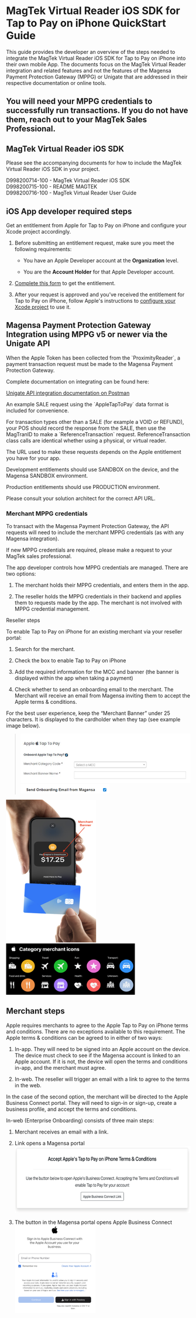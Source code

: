 # MagTek Virtual Reader iOS SDK for Tap to Pay on iPhone QuickStart Guide

This guide provides the developer an overview of the steps needed to integrate the MagTek Virtual Reader iOS SDK for Tap to Pay on iPhone into their own mobile App. The documents focus on the MagTek Virtual Reader integration and related features and not the features of the Magensa Payment Protection Gateway (MPPG) or Unigate that are addressed in their respective documentation or online tools.

## You will need your MPPG credentials to successfully run transactions. If you do not have them, reach out to your MagTek Sales Professional.

## MagTek Virtual Reader iOS SDK

Please see the accompanying documents for how to include the MagTek Virtual Reader iOS SDK in your project.

D998200714-100 - MagTek Virtual Reader iOS SDK  
D998200715-100 - README MAGTEK  
D998200716-100 - MagTek Virtual Reader User Guide

## iOS App developer required steps

Get an entitlement from Apple for Tap to Pay on iPhone and configure your Xcode project accordingly.

1.  Before submitting an entitlement request, make sure you meet the following requirements:

    - You have an Apple Developer account at the **Organization** level.

    - You are the **Account Holder** for that Apple Developer account.

2.  [Complete this form](https://developer.apple.com/contact/request/contactless-payments) to get the entitlement.

3.  After your request is approved and you’ve received the entitlement for Tap to Pay on iPhone, follow Apple's instructions to [configure your Xcode project](https://developer.apple.com/documentation/proximityreader/setting-up-the-entitlement-for-tap-to-pay-on-iphone) to use it.

## Magensa Payment Protection Gateway Integration using MPPG v5 or newer via the Unigate API

When the Apple Token has been collected from the \`ProximityReader\`, a payment transaction request must be made to the Magensa Payment Protection Gateway.

Complete documentation on integrating can be found here:

[Unigate API integration documentation on Postman](https://unigate.developer.magtek.com)

An example SALE request using the \`AppleTapToPay\` data format is included for convenience.

For transaction types other than a SALE (for example a VOID or REFUND), your POS should record the response from the SALE, then use the MagTranID to make a \`ReferenceTransaction\` request. ReferenceTransaction class calls are identical whether using a physical, or virtual reader.

The URL used to make these requests depends on the Apple entitlement you have for your app.

Development entitlements should use SANDBOX on the device, and the Magensa SANDBOX environment.

Production entitlements should use PRODUCTION environment.

Please consult your solution architect for the correct API URL.

### Merchant MPPG credentials

To transact with the Magensa Payment Protection Gateway, the API requests will need to include the merchant MPPG credentials (as with any Magensa integration).

If new MPPG credentials are required, please make a request to your MagTek sales professional.

The app developer controls how MPPG credentials are managed. There are two options:

1.  The merchant holds their MPPG credentials, and enters them in the app.

2.  The reseller holds the MPPG credentials in their backend and applies them to requests made by the app. The merchant is not involved with MPPG credential management.

Reseller steps

To enable Tap to Pay on iPhone for an existing merchant via your reseller portal:

1.  Search for the merchant.

2.  Check the box to enable Tap to Pay on iPhone

3.  Add the required information for the MCC and banner (the banner is displayed within the app when taking a payment)

4.  Check whether to send an onboarding email to the merchant. The Merchant will receive an email from Magensa inviting them to accept the Apple terms & conditions.

For the best user experience, keep the “Merchant Banner” under 25 characters. It is displayed to the cardholder when they tap (see example image below).

> <img src="./MagTek-Virtual-Reader-iOS-SDK_media/media/image1.jpeg" style="width:5.12847in;height:1.39444in" />
>
> <img src="./MagTek-Virtual-Reader-iOS-SDK_media/media/image2.png" style="width:2.53194in;height:0.275in" />

<img src="./MagTek-Virtual-Reader-iOS-SDK_media/media/image3.png" style="width:2.56358in;height:4.05531in" /> <img src="./MagTek-Virtual-Reader-iOS-SDK_media/media/image4.png" style="width:3.66892in;height:1.45958in" />

## Merchant steps

Apple requires merchants to agree to the Apple Tap to Pay on iPhone terms and conditions. There are no exceptions available to this requirement. The Apple terms & conditions can be agreed to in either of two ways:

1.  In-app. They will need to be signed into an Apple account on the device. The device must check to see if the Magensa account is linked to an Apple account. If it is not, the device will open the terms and conditions in-app, and the merchant must agree.

2.  In-web. The reseller will trigger an email with a link to agree to the terms in the web.

In the case of the second option, the merchant will be directed to the Apple Business Connect portal. They will need to sign-in or sign-up, create a business profile, and accept the terms and conditions.

In-web (Enterprise Onboarding) consists of three main steps:

1.  Merchant receives an email with a link.

2.  Link opens a Magensa portal  
    <img src="./MagTek-Virtual-Reader-iOS-SDK_media/media/image5.png" style="width:6.25in;height:1.89583in" />

3.  The button in the Magensa portal opens Apple Business Connect  
    <img src="./MagTek-Virtual-Reader-iOS-SDK_media/media/image6.png" style="width:2.3in;height:2.5in" />

